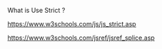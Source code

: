 What is Use Strict ?

https://www.w3schools.com/js/js_strict.asp

https://www.w3schools.com/jsref/jsref_splice.asp

